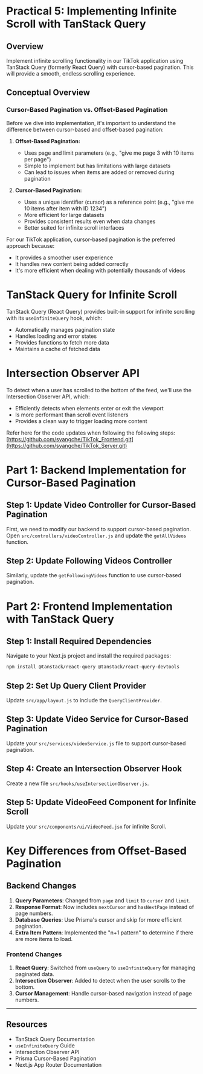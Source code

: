 # Practical 5: Implementing Infinite Scroll with TanStack Query

## Overview

Implement infinite scrolling functionality in our TikTok application using TanStack Query (formerly React Query) with cursor-based pagination. This will provide a smooth, endless scrolling experience.

## Conceptual Overview

### Cursor-Based Pagination vs. Offset-Based Pagination

Before we dive into implementation, it's important to understand the difference between cursor-based and offset-based pagination:

1. **Offset-Based Pagination:**
   - Uses page and limit parameters (e.g., "give me page 3 with 10 items per page")
   - Simple to implement but has limitations with large datasets
   - Can lead to issues when items are added or removed during pagination

2. **Cursor-Based Pagination:**
   - Uses a unique identifier (cursor) as a reference point (e.g., "give me 10 items after item with ID 1234")
   - More efficient for large datasets
   - Provides consistent results even when data changes
   - Better suited for infinite scroll interfaces

For our TikTok application, cursor-based pagination is the preferred approach because:

- It provides a smoother user experience
- It handles new content being added correctly
- It's more efficient when dealing with potentially thousands of videos

# TanStack Query for Infinite Scroll

TanStack Query (React Query) provides built-in support for infinite scrolling with its `useInfiniteQuery` hook, which:

- Automatically manages pagination state
- Handles loading and error states
- Provides functions to fetch more data
- Maintains a cache of fetched data

# Intersection Observer API

To detect when a user has scrolled to the bottom of the feed, we'll use the Intersection Observer API, which:

- Efficiently detects when elements enter or exit the viewport
- Is more performant than scroll event listeners
- Provides a clean way to trigger loading more content

Refer here for the code updates when following the following steps:  
[https://github.com/syangche/TikTok_Frontend.git](https://github.com/syangche/TikTok_Server.git)

# Part 1: Backend Implementation for Cursor-Based Pagination

## Step 1: Update Video Controller for Cursor-Based Pagination

First, we need to modify our backend to support cursor-based pagination. Open `src/controllers/videoController.js` and update the `getAllVideos` function.

## Step 2: Update Following Videos Controller

Similarly, update the `getFollowingVideos` function to use cursor-based pagination.

# Part 2: Frontend Implementation with TanStack Query

## Step 1: Install Required Dependencies

Navigate to your Next.js project and install the required packages:

```bash
npm install @tanstack/react-query @tanstack/react-query-devtools
```

## Step 2: Set Up Query Client Provider

Update `src/app/layout.js` to include the `QueryClientProvider`.

## Step 3: Update Video Service for Cursor-Based Pagination

Update your `src/services/videoService.js` file to support cursor-based pagination.

## Step 4: Create an Intersection Observer Hook

Create a new file `src/hooks/useIntersectionObserver.js`.

## Step 5: Update VideoFeed Component for Infinite Scroll

Update your `src/components/ui/VideoFeed.jsx` for infinite Scroll.

# Key Differences from Offset-Based Pagination

## Backend Changes

1. **Query Parameters**: Changed from `page` and `limit` to `cursor` and `limit`.  
2. **Response Format**: Now includes `nextCursor` and `hasNextPage` instead of page numbers.  
3. **Database Queries**: Use Prisma's cursor and skip for more efficient pagination.  
4. **Extra Item Pattern**: Implemented the "n+1 pattern" to determine if there are more items to load.  

### Frontend Changes

1. **React Query**: Switched from `useQuery` to `useInfiniteQuery` for managing paginated data.  
2. **Intersection Observer**: Added to detect when the user scrolls to the bottom.  
3. **Cursor Management**: Handle cursor-based navigation instead of page numbers.  

---

## Resources

- TanStack Query Documentation  
- `useInfiniteQuery` Guide  
- Intersection Observer API  
- Prisma Cursor-Based Pagination  
- Next.js App Router Documentation  
```